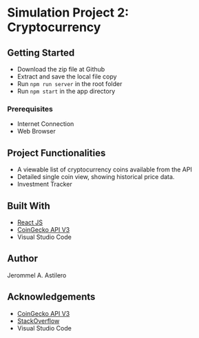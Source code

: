 # Simulation Project 2: Cryptocurrency

## Getting Started

- Download the zip file at Github
- Extract and save the local file copy
- Run `npm run server` in the root folder
- Run `npm start` in the app directory

### Prerequisites

- Internet Connection
- Web Browser

## Project Functionalities

- A viewable list of cryptocurrency coins available from the API
- Detailed single coin view, showing historical price data.
- Investment Tracker

## Built With

- [React JS](https://reactjs.org/)
- [CoinGecko API V3](https://www.coingecko.com/api/documentations/v3#)
- Visual Studio Code

## Author

Jerommel A. Astilero

## Acknowledgements

- [CoinGecko API V3](https://www.coingecko.com/api/documentations/v3#)
- [StackOverflow](https://stackoverflow.com/)
- Visual Studio Code

